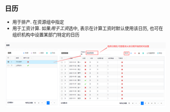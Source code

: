 ## 日历

- 用于排产. 在资源组中指定
- 用于工资计算. 如果*用于工资*选中, 表示在计算工资时默认使用该日历, 也可在组织机构中设置某部门特定的日历


![Calendar](calendar.png)